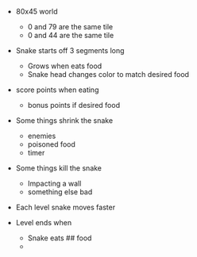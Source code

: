 * 80x45 world
  * 0 and 79 are the same tile
  * 0 and 44 are the same tile

* Snake starts off 3 segments long
  * Grows when eats food
  * Snake head changes color to match desired food

* score points when eating
  * bonus points if desired food

* Some things shrink the snake
  * enemies
  * poisoned food
  * timer

* Some things kill the snake
  * Impacting a wall
  * something else bad

* Each level snake moves faster
* Level ends when
  * Snake eats ## food
  * 
